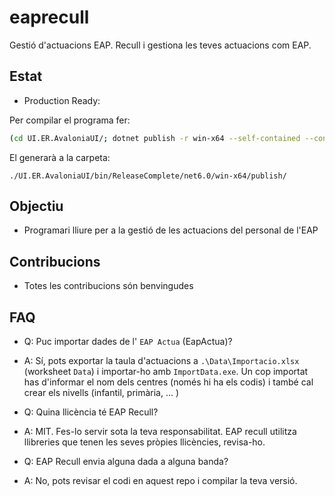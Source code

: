 # eaprecull

Gestió d'actuacions EAP. Recull i gestiona les teves actuacions com EAP.

## Estat

* Production Ready:

Per compilar el programa fer:

```bash
(cd UI.ER.AvaloniaUI/; dotnet publish -r win-x64 --self-contained --configuration ReleaseComplete -o ../dist )
```

El generarà a la carpeta:

```
./UI.ER.AvaloniaUI/bin/ReleaseComplete/net6.0/win-x64/publish/
```

## Objectiu

* Programari lliure per a la gestió de les actuacions del personal de l'EAP

## Contribucions

* Totes les contribucions són benvingudes

## FAQ

* Q: Puc importar dades de l' `EAP Actua` (EapActua)?
* A: Sí, pots exportar la taula d'actuacions a `.\Data\Importacio.xlsx` (worksheet `Data`) i importar-ho amb `ImportData.exe`. Un cop importat has d'informar el nom dels centres (només hi ha els codis) i també cal crear els nivells (infantil, primària, ... )


* Q: Quina llicència té EAP Recull?
* A: MIT. Fes-lo servir sota la teva responsabilitat. EAP recull utilitza llibreries que tenen les seves pròpies llicències, revisa-ho.


* Q: EAP Recull envia alguna dada a alguna banda?
* A: No, pots revisar el codi en aquest repo i compilar la teva versió.

